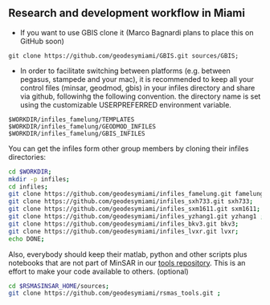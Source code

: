 ## Research and development workflow in Miami
* If you want to use GBIS clone it (Marco Bagnardi plans to place this on GitHub soon) 
```
git clone https://github.com/geodesymiami/GBIS.git sources/GBIS;
```

* In order to facilitate  switching between  platforms (e.g. between pegasus, stampede and your mac), it is recommended to keep all your control files (minsar, geodmod, gbis) in your infiles directory and share via github, followinhg the following convention. the directory name is set using the customizable USERPREFERRED environment variable.
```
$WORKDIR/infiles_famelung/TEMPLATES
$WORKDIR/infiles_famelung/GEODMOD_INFILES
$WORKDIR/infiles_famelung/GBIS_INFILES
```
You can get the infiles form other group members by cloning their infiles directories: 

```bash
cd $WORKDIR;
mkdir -p infiles;
cd infiles;
git clone https://github.com/geodesymiami/infiles_famelung.git famelung; 
git clone https://github.com/geodesymiami/infiles_sxh733.git sxh733; 
git clone https://github.com/geodesymiami/infiles_sxm1611.git sxm1611;
git clone https://github.com/geodesymiami/infiles_yzhang1.git yzhang1 ; 
git clone https://github.com/geodesymiami/infiles_bkv3.git bkv3;
git clone https://github.com/geodesymiami/infiles_lvxr.git lvxr;
echo DONE;
```
Also, everybody should keep their matlab, python and other scripts  plus notebooks that are not part of MinSAR in our [tools repository](https://github.com/geodesymiami/rsmas_tools). This is an effort to make your code available to others. (optional)
```bash
cd $RSMASINSAR_HOME/sources;
git clone https://github.com/geodesymiami/rsmas_tools.git ; 
```
